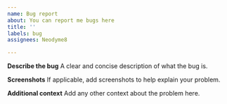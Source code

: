 ```yaml
---
name: Bug report
about: You can report me bugs here
title: ''
labels: bug
assignees: Neodyme8

---
```


**Describe the bug**
A clear and concise description of what the bug is.

**Screenshots**
If applicable, add screenshots to help explain your problem.

**Additional context**
Add any other context about the problem here.
